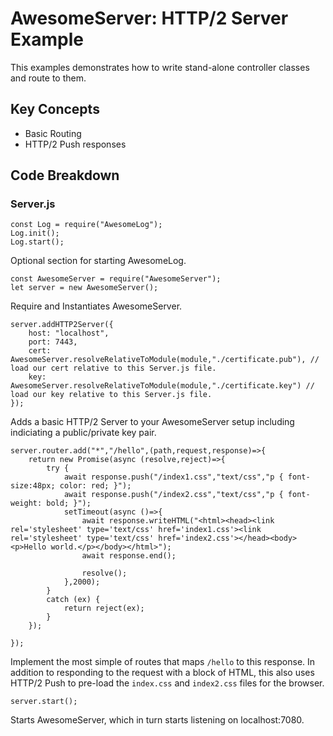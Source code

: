 # AwesomeServer: HTTP/2 Server Example

This examples demonstrates how to write stand-alone controller classes and route to them.

## Key Concepts

 - Basic Routing
 - HTTP/2 Push responses

## Code Breakdown

### Server.js

```
const Log = require("AwesomeLog");
Log.init();
Log.start();
```

Optional section for starting AwesomeLog.

```
const AwesomeServer = require("AwesomeServer");
let server = new AwesomeServer();
```

Require and Instantiates AwesomeServer.

```
server.addHTTP2Server({
	host: "localhost",
	port: 7443,
	cert: AwesomeServer.resolveRelativeToModule(module,"./certificate.pub"), // load our cert relative to this Server.js file.
	key: AwesomeServer.resolveRelativeToModule(module,"./certificate.key") // load our key relative to this Server.js file.
});
```

Adds a basic HTTP/2 Server to your AwesomeServer setup including indiciating a public/private key pair.

```
server.router.add("*","/hello",(path,request,response)=>{
	return new Promise(async (resolve,reject)=>{
		try {
			await response.push("/index1.css","text/css","p { font-size:48px; color: red; }");
			await response.push("/index2.css","text/css","p { font-weight: bold; }");
			setTimeout(async ()=>{
				await response.writeHTML("<html><head><link rel='stylesheet' type='text/css' href='index1.css'><link rel='stylesheet' type='text/css' href='index2.css'></head><body><p>Hello world.</p></body></html>");
				await response.end();

				resolve();
			},2000);
		}
		catch (ex) {
			return reject(ex);
		}
	});

});
```

Implement the most simple of routes that maps `/hello` to this response. In addition to responding to the request with a block of HTML, this also uses HTTP/2 Push to pre-load the `index.css` and `index2.css` files for the browser.

```
server.start();
```

Starts AwesomeServer, which in turn starts listening on localhost:7080.
